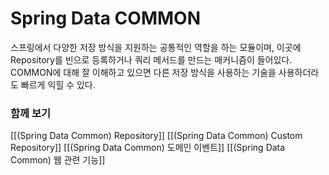 # Spring Data COMMON

스프링에서 다양한 저장 방식을 지원하는 공통적인 역할을 하는 모듈이며, 이곳에 Repository를 빈으로 등록하거나 쿼리 메서드를 만드는 매커니즘이 들어있다. COMMON에 대해 잘 이해하고 있으면 다른 저장 방식을 사용하는 기술을 사용하더라도 빠르게 익힐 수 있다.

### 함께 보기
[[(Spring Data Common) Repository]]
[[(Spring Data Common) Custom Repository]]
[[(Spring Data Common) 도메인 이벤트]]
[[(Spring Data Common) 웹 관련 기능]]

